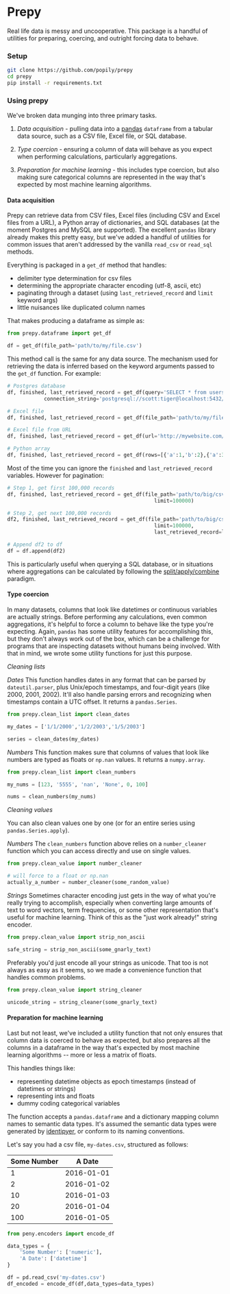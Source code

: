 Prepy
========

Real life data is messy and uncooperative. This package is a handful of utilities for preparing, coercing, and outright forcing data to behave. 

### Setup

```bash
git clone https://github.com/popily/prepy
cd prepy
pip install -r requirements.txt
```

### Using prepy

We've broken data munging into three primary tasks. 

1. *Data acquisition* - pulling data into a [pandas](http://pandas.pydata.org/) `dataframe` from a tabular data source, such as a CSV file, Excel file, or SQL database.

2. *Type coercion* - ensuring a column of data will behave as you expect when performing calculations, particularly aggregations.

3. *Preparation for machine learning* - this includes type coercion, but also making sure categorical columns are represented in the way that's expected by most machine learning algorithms. 

#### Data acquisition

Prepy can retrieve data from CSV files, Excel files (including CSV and Excel files from a URL), a Python array of dictionaries, and SQL databases (at the moment Postgres and MySQL are supported). The excellent `pandas` library already makes this pretty easy, but we've added a handful of utilities for common issues that aren't addressed by the vanilla `read_csv` or `read_sql` methods.

Everything is packaged in a `get_df` method that handles: 
- delimiter type determination for csv files
- determining the appropriate character encoding (utf-8, ascii, etc)
- paginating through a dataset (using `last_retrieved_record` and `limit` keyword args)
- little nuisances like duplicated column names

That makes producing a dataframe as simple as:

```python
from prepy.dataframe import get_df

df = get_df(file_path='path/to/my/file.csv')
```

This method call is the same for any data source. The mechanism used for retrieving the data is inferred based on the keyword arguments passed to the `get_df` function. For example:

```python
# Postgres database
df, finished, last_retrieved_record = get_df(query='SELECT * from users',
            connection_string='postgresql://scott:tiger@localhost:5432/mydatabase')

# Excel file
df, finished, last_retrieved_record = get_df(file_path='path/to/my/file.xls')

# Excel file from URL
df, finished, last_retrieved_record = get_df(url='http://mywebsite.com/file.xls')

# Python array
df, finished, last_retrieved_record = get_df(rows=[{'a':1,'b':2},{'a':3,'b':4}])
```

Most of the time you can ignore the `finished` and `last_retrieved_record` 
variables. However for pagination:

```python
# Step 1, get first 100,000 records
df, finished, last_retrieved_record = get_df(file_path='path/to/big/csv.csv', 
                                                limit=100000)

# Step 2, get next 100,000 records
df2, finished, last_retrieved_record = get_df(file_path='path/to/big/csv.csv', 
                                                limit=100000, 
                                                last_retrieved_record=last_retrieved_record)

# Append df2 to df
df = df.append(df2)
```

This is particularly useful when querying a SQL database, or in situations where 
aggregations can be calculated by following the [split/apply/combine](https://www.jstatsoft.org/article/view/v040i01/v40i01.pdf) paradigm. 


#### Type coercion

In many datasets, columns that look like datetimes or continuous variables are actually strings. Before performing any calculations, even common aggregations, it's helpful to force a column to behave like the type you're expecting. Again, `pandas` has some utility features for accomplishing this, but they don't always work out of the box, which can be a challenge for programs that are inspecting datasets without humans being involved. With that in mind, we wrote some utility functions for just this purpose.

*Cleaning lists*

*Dates*
This function handles dates in any format that can be parsed by `dateutil.parser`, plus Unix/epoch timestamps, and four-digit years (like 2000, 2001, 2002). It'll also handle parsing errors and recognizing when timestamps contain a UTC offset. It returns a `pandas.Series`.

```python
from prepy.clean_list import clean_dates

my_dates = ['1/1/2000','1/2/2003','1/5/2003']

series = clean_dates(my_dates)
```

*Numbers*
This function makes sure that columns of values that look like numbers are typed as floats or `np.nan` values. It returns a `numpy.array`.

```python
from prepy.clean_list import clean_numbers

my_nums = [123, '5555', 'nan', 'None', 0, 100]

nums = clean_numbers(my_nums)
```

*Cleaning values*

You can also clean values one by one (or for an entire series using `pandas.Series.apply`). 

*Numbers*
The `clean_numbers` function above relies on a `number_cleaner` function which you can access directly and use on single values.

```python
from prepy.clean_value import number_cleaner

# will force to a float or np.nan
actually_a_number = number_cleaner(some_random_value)
```

*Strings*
Sometimes character encoding just gets in the way of what you're really trying to accomplish, especially when converting large amounts of text to word vectors, term frequencies, or some other representation that's useful for machine learning. Think of this as the "just work already!" string encoder.

```python
from prepy.clean_value import strip_non_ascii

safe_string = strip_non_ascii(some_gnarly_text)
```

Preferably you'd just encode all your strings as unicode. That too is not always as easy as it seems, so we made a convenience function that handles common problems. 

```python
from prepy.clean_value import string_cleaner

unicode_string = string_cleaner(some_gnarly_text)
```

#### Preparation for machine learning

Last but not least, we've included a utility function that not only ensures that column data is coerced to behave as expected, but also prepares all the columns in a dataframe in the way that's expected by most machine learning algorithms -- more or less a matrix of floats.

This handles things like:
- representing datetime objects as epoch timestamps (instead of datetimes or strings)
- representing ints and floats
- dummy coding categorical variables

The function accepts a `pandas.dataframe` and a dictionary mapping column names to semantic data types. It's assumed the semantic data types were generated by [identipyer](https://github.com/popily/identipyer), or conform to its naming conventions. 

Let's say you had a csv file, `my-dates.csv`, structured as follows:

| Some Number | A Date     | 
|-------------|------------| 
| 1           | 2016-01-01 | 
| 2           | 2016-01-02 | 
| 10          | 2016-01-03 | 
| 20          | 2016-01-04 | 
| 100         | 2016-01-05 | 


```python    
from peny.encoders import encode_df

data_types = {
    'Some Number': ['numeric'],
    'A Date': ['datetime']
}

df = pd.read_csv('my-dates.csv')
df_encoded = encode_df(df,data_types=data_types)
```
